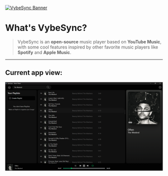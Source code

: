 [![VybeSync Banner](https://capsule-render.vercel.app/api?type=waving&height=240&color=gradient&customColorList=1&text=VybeSync&fontAlign=50&fontAlignY=40)](https://github.com/AlecsDeveloper/VybeSync)

# What's VybeSync?
> VybeSync is an **open-source** music player based on **YouTube Music**, with some cool features inspired by other favorite music players like **Spotify** and **Apple Music**.

---

## Current app view:
![Player Preview](/docs/preview.png)
